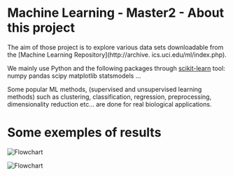 # Machine Learning - Master2 - About this project

The aim of those project is to explore various data sets downloadable from the [Machine Learning Repository](http://archive.
ics.uci.edu/ml/index.php).

We mainly use Python and the following packages through [scikit-learn](https://scikit-learn.org/stable/) tool:
numpy
pandas
scipy
matplotlib
statsmodels
...


Some popular ML methods, (supervised and unsupervised learning methods) such as clustering, classification, regression, preprocessing, dimensionality reduction etc... are done for real biological applications.

# Some exemples of results

![Flowchart](https://docs.google.com/drawings/d/14Cs5iPMS-Z0vcLpsSVie-r3-KFr1PyowFp3akx_Seuk/export/png)

![Flowchart](https://docs.google.com/drawings/d/1QtJI3bWGgn3PLK5nTrLXih2F6LsaX6BcbD77oNbhQek/export/png)

